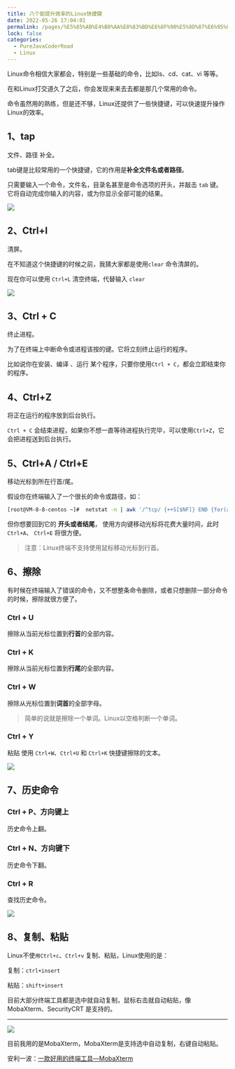 ```yaml
---
title: 八个能提升效率的Linux快捷键
date: 2022-05-26 17:04:01
permalink: /pages/%E5%85%AB%E4%B8%AA%E8%83%BD%E6%8F%90%E5%8D%87%E6%95%88%E7%8E%87%E7%9A%84Linux%E5%BF%AB%E6%8D%B7%E9%94%AE
lock: false
categories: 
  - PureJavaCoderRoad
  - Linux
---
```

 Linux命令相信大家都会，特别是一些基础的命令，比如ls、cd、cat、vi 等等。

在和Linux打交道久了之后，你会发现来来去去都是那几个常用的命令。

 命令虽然用的熟练，但是还不够，Linux还提供了一些快捷键，可以快速提升操作Linux的效率。



## 1、tap

文件、路径 补全。

tab键是比较常用的一个快捷键，它的作用是**补全文件名或者路径**。

只需要输入一个命令，文件名，目录名甚至是命令选项的开头，并敲击 `tab` 键。 它将自动完成你输入的内容，或为你显示全部可能的结果。

![](https://cdn.jsdelivr.net/gh/DogerRain/image@main/img/image-20210315111106323.png)

## 2、Ctrl+l 

清屏。

在不知道这个快捷键的时候之前，我猜大家都是使用`clear` 命令清屏的。

现在你可以使用 `Ctrl+L` 清空终端，代替输入 `clear`

![](https://cdn.jsdelivr.net/gh/DogerRain/image@main/img/image-20210315111019370.png)

## 3、Ctrl + C 

终止进程。

为了在终端上中断命令或进程该按的键。它将立刻终止运行的程序。

比如说你在安装、编译 、运行 某个程序，只要你使用`Ctrl + C`，都会立即结束你的程序。

## 4、Ctrl+Z

 将正在运行的程序放到后台执行。

 `Ctrl + C`  会结束进程，如果你不想一直等待进程执行完毕，可以使用`Ctrl+Z`，它会把进程送到后台执行。



## 5、Ctrl+A / Ctrl+E

移动光标到所在行首/尾。

假设你在终端输入了一个很长的命令或路径，如：
```bash
[root@VM-8-8-centos ~]#  netstat -n | awk '/^tcp/ {++S[$NF]} END {for(a in S) print a, S[a]}'
```

但你想要回到它的 **开头或者结尾**， 使用方向键移动光标将花费大量时间，此时 `Ctrl+A`、 `Ctrl+E` 将很方便。 
> 注意：Linux终端不支持使用鼠标移动光标到行首。



## 6、擦除

有时候在终端输入了错误的命令，又不想整条命令删除，或者只想删除一部分命令的时候，擦除就很方便了。

### Ctrl + U

擦除从当前光标位置到**行首**的全部内容。

### Ctrl + K

擦除从当前光标位置到**行尾**的全部内容。

### Ctrl + W

擦除从光标位置到**词首**的全部字母。

> 简单的说就是擦除一个单词。Linux以空格判断一个单词。

### Ctrl + Y

粘贴 使用 `Ctrl+W`、`Ctrl+U` 和 `Ctrl+K` 快捷键擦除的文本。

 ![](https://cdn.jsdelivr.net/gh/DogerRain/image@main/Home/Linux20210323.gif)

## 7、历史命令

###  Ctrl + P、方向键上

历史命令上翻。

### Ctrl + N、方向键下

历史命令下翻。

### Ctrl + R

查找历史命令。

![](https://cdn.jsdelivr.net/gh/DogerRain/image@main/Home/Linux20210323-1.gif)

## 8、复制、粘贴

Linux不使`用Ctrl+c`、`Ctrl+v` 复制、粘贴，Linux使用的是：

复制：`ctrl+insert`

粘贴：`shift+insert`

目前大部分终端工具都是选中就自动复制，鼠标右击就自动粘贴，像MobaXterm、SecurityCRT 是支持的。

---

![](https://cdn.jsdelivr.net/gh/DogerRain/image@main/img/image-20210323172610829.png)

目前我用的是MobaXterm，MobaXterm是支持选中自动复制，右键自动粘贴。

安利一波：[一款好用的终端工具—MobaXterm](https://mp.weixin.qq.com/s/Z3cYlTLLN4cO-FzoTL0pSw)

